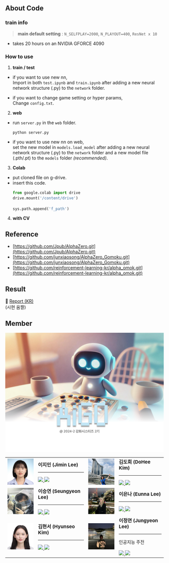 ## About Code 
### train info 
> **main default setting** : `N_SELFPLAY=2000`, `N_PLAYOUT=400`, `ResNet x 10`  
- takes 20 hours on an NVIDIA GFORCE 4090  

### How to use
1. **train / test**  
- if you want to use new nn,  
    Import in both `test.ipynb` and `train.ipynb` after adding a new neural network structure (.py) to the `network` folder.  

- if you want to change game setting or hyper params,  
    Change `config.txt`. 

2. **web**  
- run `server.py` in the `web` folder.  

    ```
    python server.py
    ```

- if you want to use new nn on web,  
    set the new model in `models.load_model` after adding a new neural network structure (.py) to the `network` folder and a new model file (.pth/.pt) to the `models` folder *(recommended)*.

3. **Colab**
- put cloned file on g-drive.  
- insert this code. 
    ```py
    from google.colab import drive
    drive.mount('/content/drive')

    sys.path.append('f_path')
    ```


4. **with CV**

## Reference
- [https://github.com/Jpub/AlphaZero.git](https://github.com/Jpub/AlphaZero.git)  
- [https://github.com/junxiaosong/AlphaZero_Gomoku.git](https://github.com/junxiaosong/AlphaZero_Gomoku.git)   
- [https://github.com/reinforcement-learning-kr/alpha_omok.git](https://github.com/reinforcement-learning-kr/alpha_omok.git)  

## Result 
📗 [Report (KR)]()  
(시현 움짤)

## Member
![img](./img/AiGO.jpeg)
<table border="0" style="width: 100%; border-collapse: collapse; table-layout: fixed;">
<tr>
    <td> 
    <img src="./img/JiminLee.jpg" width=120/>
    </td>

<td>
<b style="font-size:15px">이지민 (Jimin Lee)</b> <hr>
        <a href="https://github.com/Tonnonssi">
        <img src="https://img.shields.io/badge/github-181717?style=flat-square&logo=github&logoColor=white"/>
        </a> 
        <a href="mailto:tonnonssi@gmail.com">
            <img src="https://img.shields.io/badge/gmail-EA4335?style=flat-square&logo=gmail&logoColor=white"/>
        </a>

    
</td>
    <td> 
    <img src="./img/DoHeeKim.jpeg" width=120/>
    </td>

<td>
<b style="font-size:15px">김도희 (DoHee Kim)</b> <hr> 
        <a href="https://github.com/doheek1m">
        <img src="https://img.shields.io/badge/github-181717?style=flat-square&logo=github&logoColor=white"/>
        </a> 
        <a href="mailto:ellakelly1222@gmail.com">
        <img src="https://img.shields.io/badge/gmail-EA4335?style=flat-square&logo=gmail&logoColor=white"/>
        </a>
</td>
</tr>
 <tr>
    <td> 
    <img src="./img/SeungyeonLee.jpeg" width=120/>
    </td>

<td>
<b style="font-size:15px">이승연 (Seungyeon Lee)</b> <hr> 
        <a href="https://github.com/sabina381">
        <img src="https://img.shields.io/badge/github-181717?style=flat-square&logo=github&logoColor=white"/>
        </a> 
        <a href="mailto:sabina2378@ewhain.net">
        <img src="https://img.shields.io/badge/gmail-EA4335?style=flat-square&logo=gmail&logoColor=white"/>
        </a>
</td>

<td> 
    <img src="./img/EunnaLee.jpeg" width=120/>
    </td>

<td>
<b style="font-size:15px">이은나 (Eunna Lee)</b> <hr> 
        <a href="https://github.com/Eunnaeooi">
        <img src="https://img.shields.io/badge/github-181717?style=flat-square&logo=github&logoColor=white"/>
        </a> 
        <a href="mailto:len_318@ewha.ac.kr">
        <img src="https://img.shields.io/badge/gmail-EA4335?style=flat-square&logo=gmail&logoColor=white"/>
        </a>
</td>
</tr>
<tr>
 <td>
        <img src=" ./img/HyunseoKim.jpeg" width=120/>
    </td>
    <td>
    <b style="font-size:15px">김현서 (Hyunseo Kim)</b> <hr>
    <a href="https://github.com/HyunseoKim812">
    <img src="https://img.shields.io/badge/github-181717?style=flat-square&logo=github&logoColor=white"/>
    </a>
    <a href="mailto:rlagustj812@gmail.com">
    <img src="https://img.shields.io/badge/gmail-EA4335?style=flat-square&logo=gmail&logoColor=white"/>
    </a>
    </td>

<td> 
    <img src="./img/JungyeonLee.jpeg" width=120/>
    </td>

<td>
<b style="font-size:15px">이정연 (Jungyeon Lee)</b> <hr> 
인공지능 주전 <br> <br> 
        <a href="https://github.com/LeeJungYeonn">
        <img src="https://img.shields.io/badge/github-181717?style=flat-square&logo=github&logoColor=white"/>
        </a> 
        <a href="mailto:leejungyeon@ewha.ac.kr">
        <img src="https://img.shields.io/badge/gmail-EA4335?style=flat-square&logo=gmail&logoColor=white"/>
        </a>
</td>
</tr>
</table>

